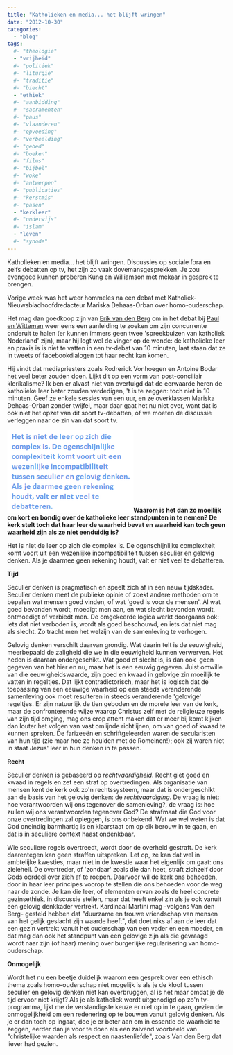 ```yaml
---
title: "Katholieken en media... het blijft wringen"
date: "2012-10-30"
categories: 
  - "blog"
tags:
  #- "theologie"
  - "vrijheid"
  #- "politiek"
  #- "liturgie"
  #- "traditie"
  #- "biecht"
  - "ethiek"
  #- "aanbidding"
  #- "sacramenten"
  #- "paus"
  #- "vlaanderen"
  #- "opvoeding"
  #- "verbeelding"
  #- "gebed"
  #- "boeken"
  #- "films"
  #- "bijbel"
  #- "woke"
  #- "antwerpen"
  #- "publicaties"
  #- "kerstmis"
  #- "pasen"
  - "kerkleer"
  #- "onderwijs"
  #- "islam"
  - "leven"
  #- "synode"
---
```


Katholieken en media... het blijft wringen. Discussies op sociale fora en zelfs debatten op tv, het zijn zo vaak dovemansgesprekken. Je zou evengoed kunnen proberen Kung en Williamson met mekaar in gesprek te brengen.

Vorige week was het weer hommeles na een debat met Katholiek-Nieuwsbladhoofdredacteur Mariska Dehaas-Orban over homo-ouderschap.

Het mag dan goedkoop zijn van [Erik van den Berg](http://katholiek.nl/asp/default.asp?t=weblog_detail&weblog_id=6660) om in het debat bij [Paul en Witteman](http://www.youtube.com/watch?v=USGqvQT3moM) weer eens een aanleiding te zoeken om zijn concurrente onderuit te halen (er kunnen immers geen twee 'spreekbuizen van katholiek Nederland' zijn), maar hij legt wel de vinger op de wonde: de katholieke leer en praxis is is niet te vatten in een tv-debat van 10 minuten, laat staan dat ze in tweets of facebookdialogen tot haar recht kan komen.

Hij vindt dat mediapriesters zoals Rodrerick Vonhoegen en Antoine Bodar het veel beter zouden doen. Lijkt dit op een vorm van post-conciliair klerikalisme? Ik ben er alvast niet van overtuigd dat de eerwaarde heren de katholieke leer beter zouden verdedigen, 't is te zeggen: toch niet in 10 minuten. Geef ze enkele sessies van een uur, en ze overklassen Mariska Dehaas-Orban zonder twijfel, maar daar gaat het nu niet over, want dat is ook niet het opzet van dit soort tv-debatten, of we moeten de discussie verleggen naar de zin van dat soort tv.

![](images/2012-10-30_2157.png)**Waarom is het dan zo moeilijk om kort en bondig over de katholieke leer standpunten in te nemen? De kerk stelt toch dat haar leer de waarheid bevat en waarheid kan toch geen waarheid zijn als ze niet eenduidig is?**

Het is niet de leer op zich die complex is. De ogenschijnlijke complexiteit komt voort uit een wezenlijke incompatibiliteit tussen seculier en gelovig denken. Als je daarmee geen rekening houdt, valt er niet veel te debatteren.

**Tijd**

Seculier denken is pragmatisch en speelt zich af in een nauw tijdskader. Seculier denken meet de publieke opinie of zoekt andere methoden om te bepalen wat mensen goed vinden, of wat 'goed is voor de mensen'. Al wat goed bevonden wordt, moedigt men aan, en wat slecht bevonden wordt, ontmoedigt of verbiedt men. De omgekeerde logica werkt doorgaans ook: iets dat niet verboden is, wordt als goed beschouwd, en iets dat niet mag als slecht. Zo tracht men het welzijn van de samenleving te verhogen.

Gelovig denken verschilt daarvan grondig. Wat daarin telt is de eeuwigheid, meerbepaald de zaligheid die we in die eeuwigheid kunnen verwerven. Het heden is daaraan ondergeschikt. Wat goed of slecht is, is dan ook  geen gegeven van het hier en nu, maar het is een eeuwig gegeven. Juist omwille van die eeuwigheidswaarde, zijn goed en kwaad in gelovige zin moeilijk te vatten in regeltjes. Dat lijkt contradictorisch, maar het is logisch dat de toepassing van een eeuwige waarheid op een steeds veranderende samenleving ook moet resulteren in steeds veranderende 'gelovige' regeltjes. Er zijn natuurlijk de tien geboden en de morele leer van de kerk, maar de confronterende wijze waarop Christus zelf met de religieuze regels van zijn tijd omging, mag ons erop attent maken dat er meer bij komt kijken dan louter het volgen van vast omlijnde richtlijnen, om van goed of kwaad te kunnen spreken. De farizeeën en schriftgeleerden waren de secularisten van hun tijd (zie maar hoe ze heulden met de Romeinen!); ook zij waren niet in staat Jezus' leer in hun denken in te passen.

**Recht**

Seculier denken is gebaseerd op _rechtvaardigheid_. Recht giet goed en kwaad in regels en zet een straf op overtredingen. Als organisatie van mensen kent de kerk ook zo'n rechtssysteem, maar dat is ondergeschikt aan de basis van het gelovig denken: de _rechtvaardiging_. De vraag is niet: hoe verantwoorden wij ons tegenover de samenleving?, de vraag is: hoe zullen wij ons verantwoorden tegenover God? De strafmaat die God voor onze overtredingen zal opleggen, is ons onbekend. Wat we wel weten is dat God oneindig barmhartig is en klaarstaat om op elk berouw in te gaan, en dat is in seculiere context haast ondenkbaar.

Wie seculiere regels overtreedt, wordt door de overheid gestraft. De kerk daarentegen kan geen straffen uitspreken. Let op, ze kan dat wel in ambtelijke kwesties, maar niet in de kwestie waar het eigenlijk om gaat: ons zieleheil. De overtreder, of 'zondaar' zoals die dan heet, straft zichzelf door Gods oordeel over zich af te roepen. Daarvoor wil de kerk ons behoeden, door in haar leer principes voorop te stellen die ons behoeden voor de weg naar de zonde. Je kan die leer, of elementen ervan zoals de heel concrete gezinsethiek, in discussie stellen, maar dat heeft enkel zin als je ook vanuit een gelovig denkkader vertrekt. Kardinaal Martini mag -volgens Van den Berg- gesteld hebben dat "duurzame en trouwe vriendschap van mensen van het gelijk geslacht zijn waarde heeft", dat doet niks af aan de leer dat een gezin vertrekt vanuit het ouderschap van een vader en een moeder, en dat mag dan ook het standpunt van een gelovige zijn als die gevraagd wordt naar zijn (of haar) mening over burgerlijke regularisering van homo-ouderschap.

**Onmogelijk**

Wordt het nu een beetje duidelijk waarom een gesprek over een ethisch thema zoals homo-ouderschap niet mogelijk is als je de kloof tussen seculier en gelovig denken niet kan overbruggen, al is het maar omdat je de tijd ervoor niet krijgt? Als je als katholiek wordt uitgenodigd op zo'n tv-programma, lijkt me de verstandigste keuze er niet op in te gaan, gezien de onmogelijkheid om een redenering op te bouwen vanuit gelovig denken. Als je er dan toch op ingaat, doe je er beter aan om in essentie de waarheid te zeggen, eerder dan je voor te doen als een zalvend voorbeeld van "christelijke waarden als respect en naastenliefde", zoals Van den Berg dat liever had gezien.
